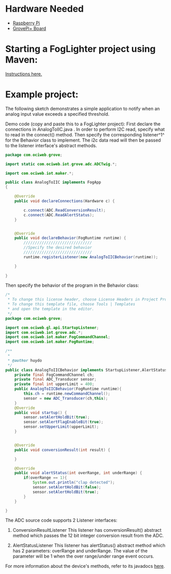 # Hardware Needed
- [Raspberry Pi](https://www.raspberrypi.org/)
- [GrovePi+ Board](https://www.dexterindustries.com/shop/grovepi-board/)

# Starting a FogLighter project using Maven: 
[Instructions here.](https://github.com/oci-pronghorn/FogLighter/blob/master/README.md)

# Example project:
The following sketch demonstrates a simple application to notify when an analog input value exceeds a specified threshold.

Demo code (copy and paste this to a FogLighter project):
First declare the connections in AnalogToIIC.java . In order to perform I2C read, specify what to read in the connect() method. Then specify the corresponding listener^1^ for the Behavior class to implement. The i2c data read will then be passed to the listener interface's abstract methods. 


```java
package com.ociweb.grove;

import static com.ociweb.iot.grove.adc.ADCTwig.*;

import com.ociweb.iot.maker.*;

public class AnalogToIIC implements FogApp
{

    @Override
    public void declareConnections(Hardware c) {

        c.connect(ADC.ReadConversionResult);
        c.connect(ADC.ReadAlertStatus);
    }


    @Override
    public void declareBehavior(FogRuntime runtime) {
        //////////////////////////////
        //Specify the desired behavior
        //////////////////////////////
        runtime.registerListener(new AnalogToIICBehavior(runtime));

    }
          
}
```


Then specify the behavior of the program in the Behavior class:

```java
/*
 * To change this license header, choose License Headers in Project Properties.
 * To change this template file, choose Tools | Templates
 * and open the template in the editor.
 */
package com.ociweb.grove;

import com.ociweb.gl.api.StartupListener;
import com.ociweb.iot.grove.adc.*;
import com.ociweb.iot.maker.FogCommandChannel;
import com.ociweb.iot.maker.FogRuntime;

/**
 *
 * @author huydo
 */
public class AnalogToIICBehavior implements StartupListener,AlertStatusListener,ConversionResultListener{
    private final FogCommandChannel ch;
    private final ADC_Transducer sensor;
    private final int upperLimit = 400;
    public AnalogToIICBehavior(FogRuntime runtime){
        this.ch = runtime.newCommandChannel();
        sensor = new ADC_Transducer(ch,this);
    }
    @Override
    public void startup() {
        sensor.setAlertHoldBit(true);
        sensor.setAlertFlagEnableBit(true);
        sensor.setUpperLimit(upperLimit);
    }


    @Override
    public void conversionResult(int result) {

    }

    @Override
    public void alertStatus(int overRange, int underRange) {
        if(overRange == 1){
            System.out.println("clap detected");
            sensor.setAlertHoldBit(false);
            sensor.setAlertHoldBit(true);
        }
    }

}
```


The ADC source code supports 2 Listener interfaces:
1. ConversionResultListener
This listener has conversionResult() abstract method which passes the 12 bit integer conversion result from the ADC.

2. AlertStatusListener
This listener has alertStatus() abstract method which has 2 parameters: overRange and underRange. The value of the parameter will be 1 when the over range/under range event occurs. 

For more information about the device's methods, refer to its javadocs [here](https://github.com/oci-pronghorn/FogLight/blob/master/src/main/java/com/ociweb/iot/grove/adc/ADC_Transducer.java).



